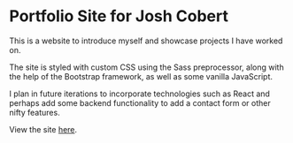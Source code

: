 # Portfolio Site for Josh Cobert

This is a website to introduce myself and showcase projects I have worked on.

The site is styled with custom CSS using the Sass preprocessor, along with the help of the Bootstrap framework, as well as some vanilla JavaScript. 

I plan in future iterations to incorporate technologies such as React and perhaps add some backend functionality to add a contact form or other nifty features.

View the site [here](https://joshcobert.com).